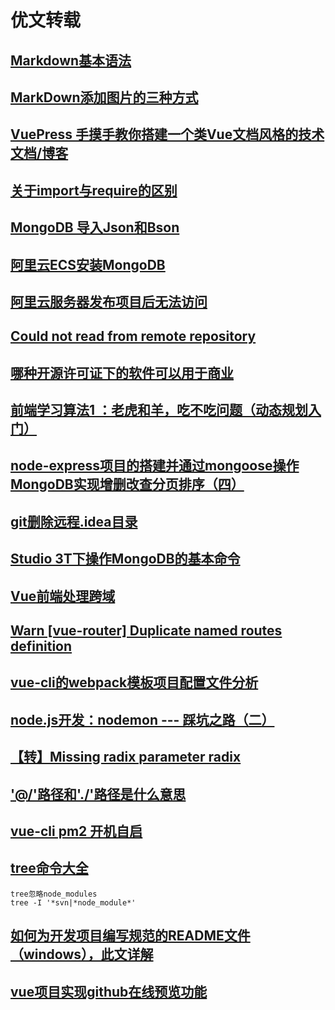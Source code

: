 # 优文转载
## [Markdown基本语法](https://www.jianshu.com/p/191d1e21f7ed)

## [MarkDown添加图片的三种方式](https://www.jianshu.com/p/280c6a6f2594)

## [VuePress 手摸手教你搭建一个类Vue文档风格的技术文档/博客](https://segmentfault.com/a/1190000016333850)

## [关于import与require的区别](http://www.cnblogs.com/sunshq/p/7922182.html)

## [MongoDB 导入Json和Bson](https://blog.csdn.net/lwc5411117/article/details/79675326)

## [阿里云ECS安装MongoDB](https://docs.mongodb.com/manual/tutorial/install-mongodb-on-ubuntu/)

## [阿里云服务器发布项目后无法访问](https://blog.csdn.net/runner1920/article/details/79035651)

## [Could not read from remote repository](https://blog.csdn.net/donkor_/article/details/77502800)

## [哪种开源许可证下的软件可以用于商业](https://www.cnblogs.com/etangyushan/p/4224075.html)

## [前端学习算法1 ：老虎和羊，吃不吃问题（动态规划入门）](https://react-juejin.foreversnsd.cn/post/5c5ba697f265da2d8b6319f6)

## [node-express项目的搭建并通过mongoose操作MongoDB实现增删改查分页排序（四）](https://www.cnblogs.com/wangmaoling/p/10339222.html)

## [git删除远程.idea目录](https://blog.csdn.net/maxiaoyin111111/article/details/81781550)

## [Studio 3T下操作MongoDB的基本命令](https://www.jianshu.com/p/577cb638787c)

## [Vue前端处理跨域](https://www.jianshu.com/p/190417491124)

## [Warn  [vue-router] Duplicate named routes definition](https://blog.csdn.net/qq_36069339/article/details/83147516)

## [vue-cli的webpack模板项目配置文件分析](https://www.cnblogs.com/sxz2008/p/6699127.html)

## [node.js开发：nodemon --- 踩坑之路（二）](https://blog.csdn.net/qq_31808899/article/details/80520332)

## [【转】Missing radix parameter radix](https://blog.csdn.net/katecatecake/article/details/78817019)

## ['@/'路径和'./'路径是什么意思](https://blog.csdn.net/qq_28319203/article/details/81004836)

## [vue-cli pm2 开机自启](https://www.jianshu.com/p/d2a640b8661c)

## [tree命令大全](https://blog.csdn.net/askbai666888/article/details/9995837)
```
tree忽略node_modules
tree -I '*svn|*node_module*'
```


## [如何为开发项目编写规范的README文件（windows），此文详解](https://www.cnblogs.com/wj-1314/p/8547763.html)

## [vue项目实现github在线预览功能](https://www.jb51.net/article/142307.htm)